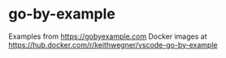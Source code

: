 # go-by-example
Examples from https://gobyexample.com
Docker images at https://hub.docker.com/r/keithwegner/vscode-go-by-example
